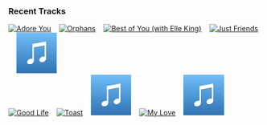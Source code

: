### Recent Tracks
[<img src='https://lastfm.freetls.fastly.net/i/u/300x300/95cb8610a16126a38a6daa4827f9bcd5.png' width='16%' height='16%' alt='Adore You'>](https://www.last.fm/music/maisie%2bpeters/_/adore%2byou)&nbsp;&nbsp;&nbsp;&nbsp;[<img src='https://lastfm.freetls.fastly.net/i/u/300x300/f0ecd43441d96ef383532a3e76d681d9.png' width='16%' height='16%' alt='Orphans'>](https://www.last.fm/music/coldplay/_/orphans)&nbsp;&nbsp;&nbsp;&nbsp;[<img src='https://lastfm.freetls.fastly.net/i/u/300x300/bebdc869c965020095478ad1521bf17e.png' width='16%' height='16%' alt='Best of You (with Elle King)'>](https://www.last.fm/music/andy%2bgrammer/_/best%2bof%2byou%2b%2528with%2belle%2bking%2529)&nbsp;&nbsp;&nbsp;&nbsp;[<img src='https://lastfm.freetls.fastly.net/i/u/300x300/58d1533db43a5e77111ea238d52f633b.png' width='16%' height='16%' alt='Just Friends'>](https://www.last.fm/music/virginia%2bto%2bvegas/_/just%2bfriends)&nbsp;&nbsp;&nbsp;&nbsp;[<img src='https://github.com/atfinke/atfinke/blob/master/placeholder.jpeg?raw=true' width='16%' height='16%' alt='Can You Feel It'>](https://www.last.fm/music/birgir/_/can%2byou%2bfeel%2bit)&nbsp;&nbsp;&nbsp;&nbsp;<br>[<img src='https://lastfm.freetls.fastly.net/i/u/300x300/fb154b48b7b62159f0af55b471d1a24c.png' width='16%' height='16%' alt='Good Life'>](https://www.last.fm/music/mass%2banthem/_/good%2blife)&nbsp;&nbsp;&nbsp;&nbsp;[<img src='https://lastfm.freetls.fastly.net/i/u/300x300/904e7e61911486f44376465e89f785f4.png' width='16%' height='16%' alt='Toast'>](https://www.last.fm/music/smith%2b%2526%2bthell/_/toast)&nbsp;&nbsp;&nbsp;&nbsp;[<img src='https://github.com/atfinke/atfinke/blob/master/placeholder.jpeg?raw=true' width='16%' height='16%' alt='Never Felt A Love Like This (with Hook N Sling) [feat. Dotan]'>](https://www.last.fm/music/galantis/_/never%2bfelt%2ba%2blove%2blike%2bthis%2b%2528with%2bhook%2bn%2bsling%2529%2b%255bfeat.%2bdotan%255d)&nbsp;&nbsp;&nbsp;&nbsp;[<img src='https://lastfm.freetls.fastly.net/i/u/300x300/0250a41edffa47c60d239a108f79e58e.png' width='16%' height='16%' alt='My Love'>](https://www.last.fm/music/anna%2bof%2bthe%2bnorth/_/my%2blove)&nbsp;&nbsp;&nbsp;&nbsp;[<img src='https://github.com/atfinke/atfinke/blob/master/placeholder.jpeg?raw=true' width='16%' height='16%' alt='No More'>](https://www.last.fm/music/olivera/_/no%2bmore)&nbsp;&nbsp;&nbsp;&nbsp;<br>